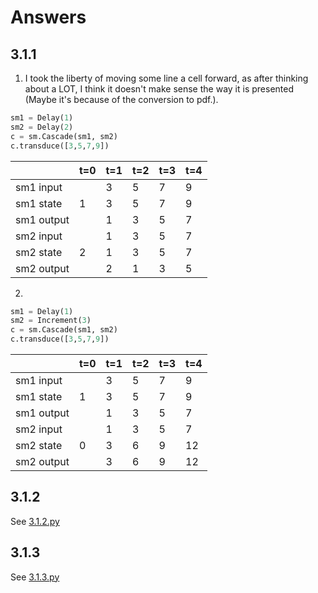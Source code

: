 # Answers
## 3.1.1
1. I took the liberty of moving some line a cell forward, as after thinking about a LOT, I think it doesn't make sense the way it is presented (Maybe it's because of the conversion to pdf.).
```python
sm1 = Delay(1)
sm2 = Delay(2)
c = sm.Cascade(sm1, sm2)
c.transduce([3,5,7,9])
```

|          |t=0|t=1|t=2|t=3|t=4|
|----------|---|---|---|---|---|
|sm1 input |   |3  |5  |7  |9  |
|sm1 state |1  |3  |5  |7  |9  |
|sm1 output|   |1  |3  |5  |7  |
|sm2 input |   |1  |3  |5  |7  |
|sm2 state |2  |1  |3  |5  |7  |
|sm2 output|   |2  |1  |3  |5  |

2.
```python
sm1 = Delay(1)
sm2 = Increment(3)
c = sm.Cascade(sm1, sm2)
c.transduce([3,5,7,9])
```

|          |t=0|t=1|t=2|t=3|t=4|
|----------|---|---|---|---|---|
|sm1 input |   |3  |5  |7  |9  |
|sm1 state |1  |3  |5  |7  |9  |
|sm1 output|   |1  |3  |5  |7  |
|sm2 input |   |1  |3  |5  |7  |
|sm2 state |0  |3  |6  |9  |12 |
|sm2 output|   |3  |6  |9  |12 |

## 3.1.2
See [3.1.2.py](./3.1.2.py)

## 3.1.3
See [3.1.3.py](./3.1.3.py)
